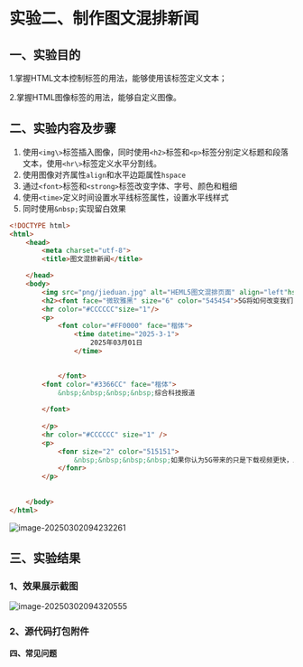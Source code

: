 # 实验二、**制作图文混排新闻**

## **一、实验目的**

1.掌握HTML文本控制标签的用法，能够使用该标签定义文本；

2.掌握HTML图像标签的用法，能够自定义图像。

## **二、实验内容及步骤**

1. 使用`<img\>`标签插入图像，同时使用`<h2>`标签和`<p>`标签分别定义标题和段落文本，使用`<hr\>`标签定义水平分割线。
2. 使用图像对齐属性`align`和水平边距属性`hspace`
3. 通过`<font>`标签和`<strong>`标签改变字体、字号、颜色和粗细
4. 使用`<time>`定义时间设置水平线标签属性，设置水平线样式
5. 同时使用`&nbsp;`实现留白效果

 

```html
<!DOCTYPE html>
<html>
    <head>
        <meta charset="utf-8">
        <title>图文混排新闻</title>

    </head>
    <body>
        <img src="png/jieduan.jpg" alt="HEML5图文混排页面" align="left"hspace="30"/>
        <h2><font face="微软雅黑" size="6" color="545454">5G将如何改变我们的生活？</font></h2>
        <hr color="#CCCCCC"size="1"/>
        <p>
            <font color="#FF0000" face="楷体">
                <time datetime="2025-3-1">
                    2025年03月01日
                </time>
                

            </font>
        <font color="#3366CC" face="楷体">
            &nbsp;&nbsp;&nbsp;&nbsp;综合科技报道
            
        </font>
           
        </p>
        <hr color="#CCCCCC" size="1" />
        <p>
            <fonr size="2" color="515151">
                &nbsp;&nbsp;&nbsp;&nbsp;如果你认为5G带来的只是下载视频更快，上网速度更加流畅，那你就错了。5G可以给我们的远不止这些。在5G时代，你眼前的一切都可以连接在一起，水杯、汽车、空调、电视机、农作物····真正实现了万物互通。5G具有<strong>超高速率</strpng>、<strong>超大连接</strong>、<strong>超低时延</strong>三大特征，</strong><font color="#FF0000">通信速率会比4G高出10~100倍</font>,5G生态圈中的云计算、AI、无人机、VR和大视频都会同步发展。在此基础上，各行各业都会产生新的应用和商业模式，将会颠覆你对当前社会的认知。
            </fonr>
        </p>
      
        
    </body>
</html>

```

 ![image-20250302094232261](C:\Users\Alsay\AppData\Roaming\Typora\typora-user-images\image-20250302094232261.png)

 

## **三、实验结果**

### **1、效果展示截图**

![image-20250302094320555](C:\Users\Alsay\AppData\Roaming\Typora\typora-user-images\image-20250302094320555.png)

### **2**、源代码打包附件

**四、常见问题**

 